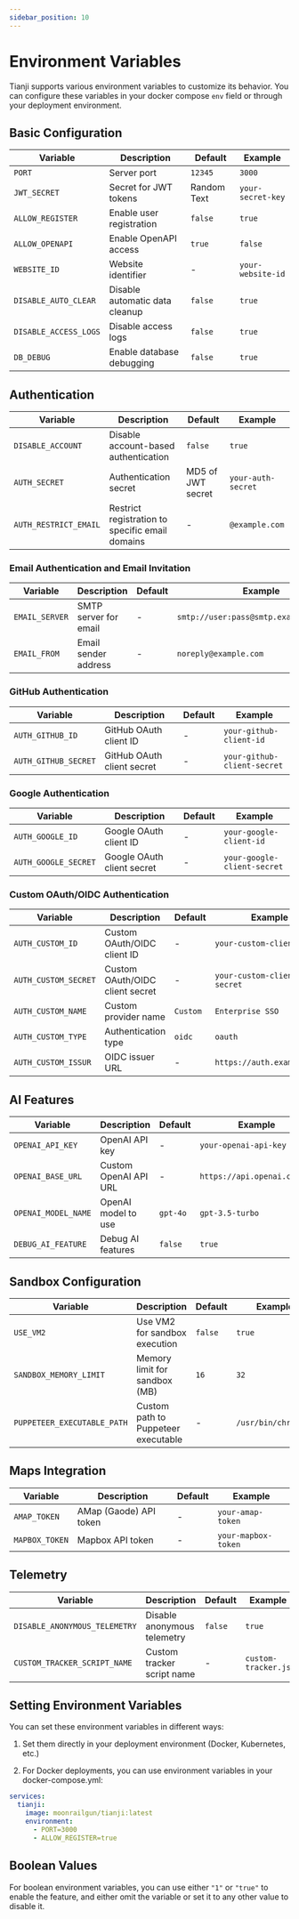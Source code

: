 ```yaml
---
sidebar_position: 10
---
```


# Environment Variables

Tianji supports various environment variables to customize its behavior. You can configure these variables in your docker compose `env` field or through your deployment environment.

## Basic Configuration

| Variable | Description | Default | Example |
| --- | --- | --- | --- |
| `PORT` | Server port | `12345` | `3000` |
| `JWT_SECRET` | Secret for JWT tokens | Random Text | `your-secret-key` |
| `ALLOW_REGISTER` | Enable user registration | `false` | `true` |
| `ALLOW_OPENAPI` | Enable OpenAPI access | `true` | `false` |
| `WEBSITE_ID` | Website identifier | - | `your-website-id` |
| `DISABLE_AUTO_CLEAR` | Disable automatic data cleanup | `false` | `true` |
| `DISABLE_ACCESS_LOGS` | Disable access logs | `false` | `true` |
| `DB_DEBUG` | Enable database debugging | `false` | `true` |

## Authentication

| Variable | Description | Default | Example |
| --- | --- | --- | --- |
| `DISABLE_ACCOUNT` | Disable account-based authentication | `false` | `true` |
| `AUTH_SECRET` | Authentication secret | MD5 of JWT secret | `your-auth-secret` |
| `AUTH_RESTRICT_EMAIL` | Restrict registration to specific email domains | - | `@example.com` |

### Email Authentication and Email Invitation

| Variable | Description | Default | Example |
| --- | --- | --- | --- |
| `EMAIL_SERVER` | SMTP server for email | - | `smtp://user:pass@smtp.example.com:587` |
| `EMAIL_FROM` | Email sender address | - | `noreply@example.com` |

### GitHub Authentication

| Variable | Description | Default | Example |
| --- | --- | --- | --- |
| `AUTH_GITHUB_ID` | GitHub OAuth client ID | - | `your-github-client-id` |
| `AUTH_GITHUB_SECRET` | GitHub OAuth client secret | - | `your-github-client-secret` |

### Google Authentication

| Variable | Description | Default | Example |
| --- | --- | --- | --- |
| `AUTH_GOOGLE_ID` | Google OAuth client ID | - | `your-google-client-id` |
| `AUTH_GOOGLE_SECRET` | Google OAuth client secret | - | `your-google-client-secret` |

### Custom OAuth/OIDC Authentication

| Variable | Description | Default | Example |
| --- | --- | --- | --- |
| `AUTH_CUSTOM_ID` | Custom OAuth/OIDC client ID | - | `your-custom-client-id` |
| `AUTH_CUSTOM_SECRET` | Custom OAuth/OIDC client secret | - | `your-custom-client-secret` |
| `AUTH_CUSTOM_NAME` | Custom provider name | `Custom` | `Enterprise SSO` |
| `AUTH_CUSTOM_TYPE` | Authentication type | `oidc` | `oauth` |
| `AUTH_CUSTOM_ISSUR` | OIDC issuer URL | - | `https://auth.example.com` |

## AI Features

| Variable | Description | Default | Example |
| --- | --- | --- | --- |
| `OPENAI_API_KEY` | OpenAI API key | - | `your-openai-api-key` |
| `OPENAI_BASE_URL` | Custom OpenAI API URL | - | `https://api.openai.com/v1` |
| `OPENAI_MODEL_NAME` | OpenAI model to use | `gpt-4o` | `gpt-3.5-turbo` |
| `DEBUG_AI_FEATURE` | Debug AI features | `false` | `true` |

## Sandbox Configuration

| Variable | Description | Default | Example |
| --- | --- | --- | --- |
| `USE_VM2` | Use VM2 for sandbox execution | `false` | `true` |
| `SANDBOX_MEMORY_LIMIT` | Memory limit for sandbox (MB) | `16` | `32` |
| `PUPPETEER_EXECUTABLE_PATH` | Custom path to Puppeteer executable | - | `/usr/bin/chromium` |

## Maps Integration

| Variable | Description | Default | Example |
| --- | --- | --- | --- |
| `AMAP_TOKEN` | AMap (Gaode) API token | - | `your-amap-token` |
| `MAPBOX_TOKEN` | Mapbox API token | - | `your-mapbox-token` |

## Telemetry

| Variable | Description | Default | Example |
| --- | --- | --- | --- |
| `DISABLE_ANONYMOUS_TELEMETRY` | Disable anonymous telemetry | `false` | `true` |
| `CUSTOM_TRACKER_SCRIPT_NAME` | Custom tracker script name | - | `custom-tracker.js` |

## Setting Environment Variables

You can set these environment variables in different ways:

1. Set them directly in your deployment environment (Docker, Kubernetes, etc.)

2. For Docker deployments, you can use environment variables in your docker-compose.yml:

```yaml
services:
  tianji:
    image: moonrailgun/tianji:latest
    environment:
      - PORT=3000
      - ALLOW_REGISTER=true
```

## Boolean Values

For boolean environment variables, you can use either `"1"` or `"true"` to enable the feature, and either omit the variable or set it to any other value to disable it.

